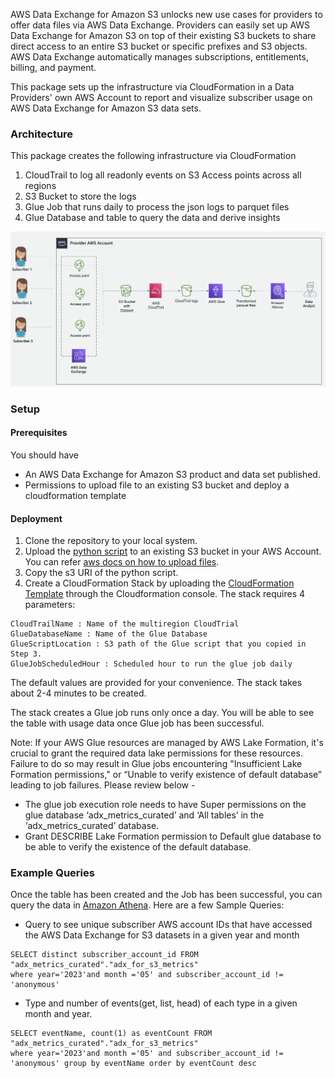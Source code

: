 
AWS Data Exchange for Amazon S3 unlocks new use cases for providers to offer data files via AWS Data Exchange. Providers can 
easily set up AWS Data Exchange for Amazon S3 on top of their existing S3 buckets to share direct access to an entire S3 bucket or specific prefixes and S3 objects. 
AWS Data Exchange automatically manages subscriptions, entitlements, billing, and payment. 

This package sets up the infrastructure via CloudFormation in a Data Providers' own AWS Account
to report and visualize subscriber usage on AWS Data Exchange for Amazon S3 data sets. 

### Architecture

This package creates the following infrastructure via CloudFormation

1. CloudTrail to log all readonly events on S3 Access points across all regions
2. S3 Bucket to store the logs
3. Glue Job that runs daily to process the json logs to parquet files
4. Glue Database and table to query the data and derive insights

![architecture](./img/architecture.png)

### Setup

#### Prerequisites
You should have
* An AWS Data Exchange for Amazon S3 product and data set published.
* Permissions to upload file to an existing S3 bucket and deploy a cloudformation template

#### Deployment

1. Clone the repository to your local system.
2. Upload the [python script](./source/adx_metrics_processing.py) to an existing S3 bucket in your AWS Account. You can refer [aws docs on how to upload files](https://docs.aws.amazon.com/AmazonS3/latest/userguide/upload-objects.html).
3. Copy the s3 URI of the python script.
4. Create a CloudFormation Stack by uploading the [CloudFormation Template](./source/adx_metrics_infrastructure.yaml) through the Cloudformation console. The stack requires 4 parameters:
```
CloudTrailName : Name of the multiregion CloudTrial
GlueDatabaseName : Name of the Glue Database
GlueScriptLocation : S3 path of the Glue script that you copied in Step 3.
GlueJobScheduledHour : Scheduled hour to run the glue job daily
```
The default values are provided for your convenience. The stack takes about 2-4 minutes to be created.

The stack creates a  Glue job runs only once a day. You will be able to see the
table with usage data once Glue job has been successful.

Note: If your AWS Glue resources are managed by AWS Lake Formation, it's crucial to grant the required data lake permissions for these resources. 
Failure to do so may result in Glue jobs encountering "Insufficient Lake Formation permissions," or “Unable to verify existence of default database” leading to job failures. Please review below -
* The glue job execution role needs to have Super permissions on the glue database ‘adx_metrics_curated’ and ‘All tables’ in the ‘adx_metrics_curated’ database.
* Grant DESCRIBE Lake Formation permission to Default glue database to be able to verify the existence of the default database.


### Example Queries
Once the table has been created and the Job has been successful, you can query the data
in [Amazon Athena](https://www.amazonaws.cn/en/athena/). Here are a few Sample Queries:

* Query to see unique subscriber AWS account IDs that have accessed the AWS Data Exchange for S3 datasets in a given year and month
```
SELECT distinct subscriber_account_id FROM "adx_metrics_curated"."adx_for_s3_metrics"
where year='2023'and month ='05' and subscriber_account_id != 'anonymous'
```

* Type and number of events(get, list, head) of each type in a given month and year.
```
SELECT eventName, count(1) as eventCount FROM "adx_metrics_curated"."adx_for_s3_metrics"
where year='2023'and month ='05' and subscriber_account_id != 'anonymous' group by eventName order by eventCount desc
```